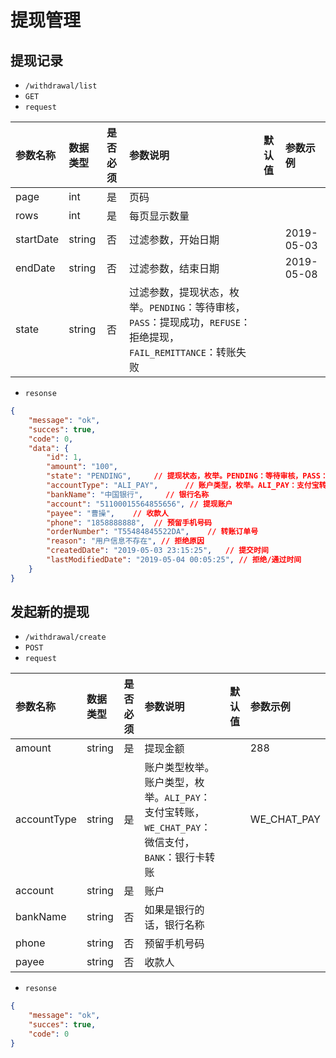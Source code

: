 # 提现管理
## 提现记录
- `/withdrawal/list`
- `GET`
- `request`

| 参数名称 | 数据类型 | 是否必须 |参数说明|默认值|参数示例|
| :-----| :---- | :---- | :---- | :---- | :---- |
| page | int | 是 | 页码|||
| rows | int | 是 | 每页显示数量|||
| startDate | string | 否 |过滤参数，开始日期||2019-05-03|
| endDate | string | 否 |过滤参数，结束日期||2019-05-08|
| state | string | 否 | 过滤参数，提现状态，枚举。`PENDING`：等待审核，`PASS`：提现成功，`REFUSE`：拒绝提现，`FAIL_REMITTANCE`：转账失败|||

- `resonse`
```json
{
    "message": "ok",
    "succes": true,
    "code": 0,
    "data": {
        "id": 1,
        "amount": "100",
        "state": "PENDING",     // 提现状态，枚举。PENDING：等待审核，PASS：提现成功，REFUSE：拒绝提现，FAIL_REMITTANCE：转账失败
        "accountType": "ALI_PAY",      // 账户类型，枚举。ALI_PAY：支付宝转账，WE_CHAT_PAY：微信支付，BANK：银行卡转账
        "bankName": "中国银行",     // 银行名称
        "account": "51100015564855656", // 提现账户
        "payee": "曹操",    // 收款人
        "phone": "1858888888",  // 预留手机号码
        "orderNumber": "T55484845522DA",    // 转账订单号
        "reason": "用户信息不存在", // 拒绝原因
        "createdDate": "2019-05-03 23:15:25",   // 提交时间
        "lastModifiedDate": "2019-05-04 00:05:25", // 拒绝/通过时间
    }
}
```
## 发起新的提现
- `/withdrawal/create`
- `POST`
- `request`

| 参数名称 | 数据类型 | 是否必须 |参数说明|默认值|参数示例|
| :-----| :---- | :---- | :---- | :---- | :---- |
| amount | string | 是 | 提现金额||288|
|accountType|string|是|账户类型枚举。账户类型，枚举。`ALI_PAY`：支付宝转账，`WE_CHAT_PAY`：微信支付，`BANK`：银行卡转账||WE_CHAT_PAY|
|account|string|是|账户|||
|bankName|string|否|如果是银行的话，银行名称|||
|phone|string|否|预留手机号码|||
|payee|string|否|收款人|||

- `resonse`
```json
{
    "message": "ok",
    "succes": true,
    "code": 0
}
```